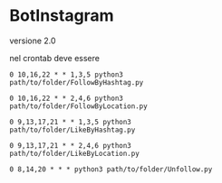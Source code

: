 # BotInstagram
versione 2.0

nel crontab deve essere


  <code>0 10,16,22 * * 1,3,5 python3 path/to/folder/FollowByHashtag.py</code>

  <code>0 10,16,22 * * 2,4,6 python3 path/to/folder/FollowByLocation.py</code>

  <code>0 9,13,17,21 * * 1,3,5 python3 path/to/folder/LikeByHashtag.py</code>

  <code>0 9,13,17,21 * * 2,4,6 python3 path/to/folder/LikeByLocation.py</code>
 
  <code>0 8,14,20 * * * python3 path/to/folder/Unfollow.py</code>
